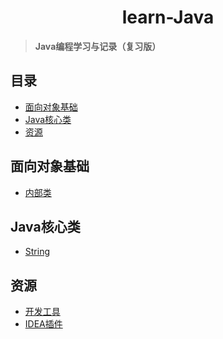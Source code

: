 <div align="center">

<h1>learn-Java</h1>

</div>

> **Java编程学习与记录（复习版）**

<h2>目录</h2>

- [面向对象基础](#面向对象基础)
- [Java核心类](#java核心类)
- [资源](#资源)

## 面向对象基础

- [内部类](./01-面向对象基础/Nested_Class.md)

## Java核心类

- [String](./02-Java核心类/String.md)

## 资源


- [开发工具](./00-资源/开发工具.md)
- [IDEA插件](./00-资源/IDEA插件.md)